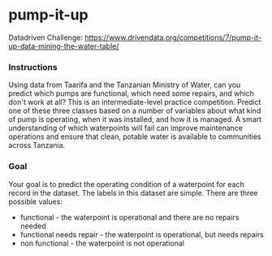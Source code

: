 # pump-it-up
Datadriven Challenge: https://www.drivendata.org/competitions/7/pump-it-up-data-mining-the-water-table/

### Instructions 
Using data from Taarifa and the Tanzanian Ministry of Water, can you predict which pumps are functional, which need some repairs, and which don't work at all? This is an intermediate-level practice competition. Predict one of these three classes based on a number of variables about what kind of pump is operating, when it was installed, and how it is managed. A smart understanding of which waterpoints will fail can improve maintenance operations and ensure that clean, potable water is available to communities across Tanzania. 

### Goal 
Your goal is to predict the operating condition of a waterpoint for each record in the dataset. The labels in this dataset are simple. There are three possible values:

* functional - the waterpoint is operational and there are no repairs needed
* functional needs repair - the waterpoint is operational, but needs repairs
* non functional - the waterpoint is not operational
